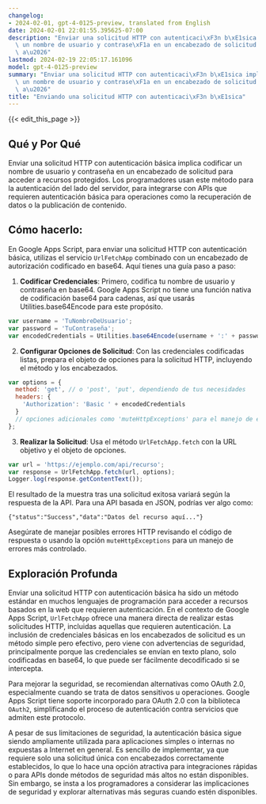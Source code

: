 ```yaml
---
changelog:
- 2024-02-01, gpt-4-0125-preview, translated from English
date: 2024-02-01 22:01:55.395625-07:00
description: "Enviar una solicitud HTTP con autenticaci\xF3n b\xE1sica implica codificar\
  \ un nombre de usuario y contrase\xF1a en un encabezado de solicitud para acceder\
  \ a\u2026"
lastmod: 2024-02-19 22:05:17.161096
model: gpt-4-0125-preview
summary: "Enviar una solicitud HTTP con autenticaci\xF3n b\xE1sica implica codificar\
  \ un nombre de usuario y contrase\xF1a en un encabezado de solicitud para acceder\
  \ a\u2026"
title: "Enviando una solicitud HTTP con autenticaci\xF3n b\xE1sica"
---
```


{{< edit_this_page >}}

## Qué y Por Qué

Enviar una solicitud HTTP con autenticación básica implica codificar un nombre de usuario y contraseña en un encabezado de solicitud para acceder a recursos protegidos. Los programadores usan este método para la autenticación del lado del servidor, para integrarse con APIs que requieren autenticación básica para operaciones como la recuperación de datos o la publicación de contenido.

## Cómo hacerlo:

En Google Apps Script, para enviar una solicitud HTTP con autenticación básica, utilizas el servicio `UrlFetchApp` combinado con un encabezado de autorización codificado en base64. Aquí tienes una guía paso a paso:

1. **Codificar Credenciales**: Primero, codifica tu nombre de usuario y contraseña en base64. Google Apps Script no tiene una función nativa de codificación base64 para cadenas, así que usarás Utilities.base64Encode para este propósito.

```javascript
var username = 'TuNombreDeUsuario';
var password = 'TuContraseña';
var encodedCredentials = Utilities.base64Encode(username + ':' + password);
```

2. **Configurar Opciones de Solicitud**: Con las credenciales codificadas listas, prepara el objeto de opciones para la solicitud HTTP, incluyendo el método y los encabezados.

```javascript
var options = {
  method: 'get', // o 'post', 'put', dependiendo de tus necesidades
  headers: {
    'Authorization': 'Basic ' + encodedCredentials
  }
  // opciones adicionales como 'muteHttpExceptions' para el manejo de errores se pueden agregar aquí
};
```

3. **Realizar la Solicitud**: Usa el método `UrlFetchApp.fetch` con la URL objetivo y el objeto de opciones.

```javascript
var url = 'https://ejemplo.com/api/recurso';
var response = UrlFetchApp.fetch(url, options);
Logger.log(response.getContentText());
```

El resultado de la muestra tras una solicitud exitosa variará según la respuesta de la API. Para una API basada en JSON, podrías ver algo como:

```
{"status":"Success","data":"Datos del recurso aquí..."}
```

Asegúrate de manejar posibles errores HTTP revisando el código de respuesta o usando la opción `muteHttpExceptions` para un manejo de errores más controlado.

## Exploración Profunda

Enviar una solicitud HTTP con autenticación básica ha sido un método estándar en muchos lenguajes de programación para acceder a recursos basados en la web que requieren autenticación. En el contexto de Google Apps Script, `UrlFetchApp` ofrece una manera directa de realizar estas solicitudes HTTP, incluidas aquellas que requieren autenticación. La inclusión de credenciales básicas en los encabezados de solicitud es un método simple pero efectivo, pero viene con advertencias de seguridad, principalmente porque las credenciales se envían en texto plano, solo codificadas en base64, lo que puede ser fácilmente decodificado si se intercepta.

Para mejorar la seguridad, se recomiendan alternativas como OAuth 2.0, especialmente cuando se trata de datos sensitivos u operaciones. Google Apps Script tiene soporte incorporado para OAuth 2.0 con la biblioteca `OAuth2`, simplificando el proceso de autenticación contra servicios que admiten este protocolo.

A pesar de sus limitaciones de seguridad, la autenticación básica sigue siendo ampliamente utilizada para aplicaciones simples o internas no expuestas a Internet en general. Es sencillo de implementar, ya que requiere solo una solicitud única con encabezados correctamente establecidos, lo que lo hace una opción atractiva para integraciones rápidas o para APIs donde métodos de seguridad más altos no están disponibles. Sin embargo, se insta a los programadores a considerar las implicaciones de seguridad y explorar alternativas más seguras cuando estén disponibles.
